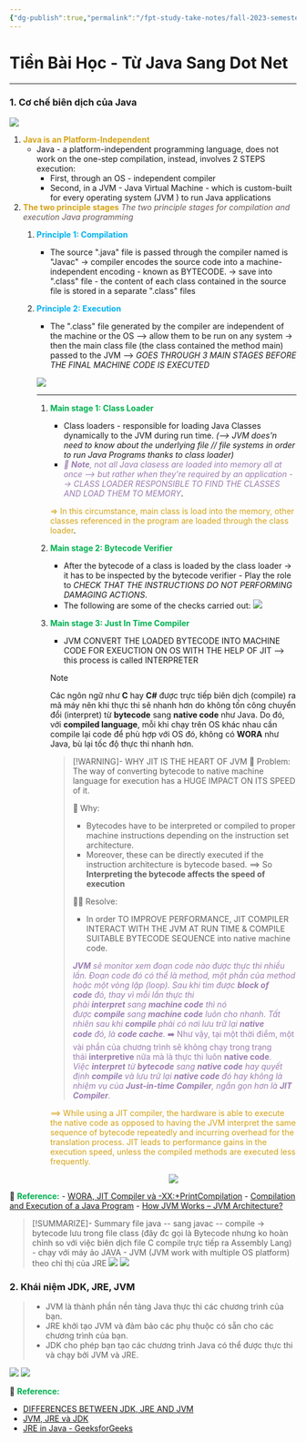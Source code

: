 ```yaml
---
{"dg-publish":true,"permalink":"/fpt-study-take-notes/fall-2023-semester-5/prn-211/1-tien-bai-hoc-tu-java-sang-dot-net/"}
---
```


# Tiền Bài Học - Từ Java Sang Dot Net

---

### 1. Cơ chế biên dịch của Java
![](https://i.imgur.com/qifcln2.png)

1. <span style="color:#d4a216">**Java is an Platform-Independent**</span>
	- Java - a platform-independent programming language, does not work on the one-step compilation, instead, involves 2 STEPS execution:
		- First, through an OS - independent compiler
		- Second, in a JVM - Java Virtual Machine - which is custom-built for every operating system (JVM ) to run Java applications
2. <span style="color:#d4a216">**The two principle stages**</span>
	<span style="color:#6a5858">*The two principle stages for compilation and execution Java programming*</span> 
	1. <span style="color:#00b0f0">**Principle 1: Compilation**</span>
		- The source ".java" file is passed through the compiler named is "Javac"
		-> compiler encodes the source code into a machine-independent encoding - known as BYTECODE. 
		-> save into ".class" file - the content of each class contained in the source file is stored in a separate ".class" files
	2. <span style="color:#00b0f0">**Principle 2: Execution**</span>
		- The ".class" file generated by the compiler are independent of the machine or the OS --> allow them to be run on any system
		-> then the main class file (the class contained the method main) passed to the JVM --> *GOES THROUGH 3 MAIN STAGES BEFORE THE FINAL MACHINE CODE IS EXECUTED*
		
		![](https://i.imgur.com/Zoeq5m1.png)
		
		---
		1. <span style="color:#00b050">**Main stage 1: Class Loader**</span> 
			- Class loaders - responsible for loading Java Classes dynamically to the JVM during run time.
			*(--> JVM does'n need to know about the underlying file // file systems in order to run Java Programs thanks to class loader)*
			- <span style="color:#9a7db0">*🔰 **Note**, not all Java clasess are loaded into memory all at once --> but rather when they're required by an application --> CLASS LOADER RESPONSIBLE TO FIND THE CLASSES AND LOAD THEM TO MEMORY*</span>.
		
			<span style="color:#d4a216">=> In this circumstance, main class is load into the memory, other classes referenced in the program are loaded through the class loader</span>. 

		2. <span style="color:#00b050">**Main stage 2: Bytecode Verifier**</span> 
			- After the bytecode of a class is loaded by the class loader -> it has to be inspected by the bytecode verifier - Play the role to *CHECK THAT THE INSTRUCTIONS DO NOT PERFORMING DAMAGING ACTIONS*. 
			- The following are some of the checks carried out: 
			![](https://i.imgur.com/A1Z38aD.png)
		3. <span style="color:#00b050">**Main stage 3: Just In Time Compiler**</span>
			- JVM CONVERT THE LOADED BYTECODE INTO MACHINE CODE FOR EXEUCTION ON OS WITH THE HELP OF JIT --> this process is called INTERPRETER
			
			> [!NOTE]
		   > Các ngôn ngữ như **C** hay **C#** được trực tiếp biên dịch (compile) ra mã máy nên khi thực thi sẽ nhanh hơn do không tốn công chuyển đổi (interpret) từ **bytecode** sang **native code** như Java. Do đó, với **compiled language**, mỗi khi chạy trên OS khác nhau cần compile lại code để phù hợp với OS đó, không có **WORA** như Java, bù lại tốc độ thực thi nhanh hơn.
		   
           > [!WARNING]- WHY JIT IS THE HEART OF JVM
           > 🤨 Problem: The way of converting bytecode to native machine language for execution has a HUGE IMPACT ON ITS SPEED of it.
           > 
           > 
           > 💁 Why:
           > 	- Bytecodes have to be interpreted or compiled to proper machine instructions depending on the instruction set architecture. 
           > 	- Moreover, these can be directly executed if the instruction architecture is bytecode based.
           > 	==> So **Interpreting the bytecode affects the speed of execution**
           > 	
           > 💁‍♀️ Resolve:
           > 	- In order TO IMPROVE PERFORMANCE, JIT COMPILER INTERACT WITH THE JVM AT RUN TIME & COMPILE SUITABLE BYTECODE SEQUENCE into native machine code.
           > 	
           > 	*<span style="font-style:italic; color:#9a7db0">**JVM** sẽ monitor xem đoạn code nào được thực thi nhiều lần. Đoạn code đó có thể là method, một phần của method hoặc một vòng lặp (loop). Sau khi tìm được **block of code** đó, thay vì mỗi lần thực thi phải **interpret** sang **machine code** thì nó được **compile** sang **machine code** luôn cho nhanh. Tất nhiên sau khi **compile** phải có nơi lưu trữ lại **native code** đó, là **code cache**.</span>*
           > 	<span style="color:#9a7db0">➡️ Như vậy, tại một thời điểm, một vài phần của chương trình sẽ không chạy trong trạng thái **interpretive** nữa mà là thực thi luôn **native code**.</span>
           > 	*<span style="font-style:italic; color:#9a7db0">Việc **interpret** từ **bytecode** sang **native code** hay quyết định **compile** và lưu trữ lại **native code** đó hay không là nhiệm vụ của **Just-in-time Compiler**, ngắn gọn hơn là **JIT Compiler**.</span>*	
		
			<span style="color:#d4a216">==> While using a JIT compiler, the hardware is able to execute the native code  as opposed to having the JVM interpret the same sequence of bytecode repeatedly and incurring overhead for the translation process. JIT leads to performance gains in the execution speed, unless the compiled methods are executed less frequently.</span>
			<p style="text-align:center;">
		   <img src="https://media.geeksforgeeks.org/wp-content/uploads/java.jpg"/>
		   </p>

🍎 <span style="color:#00b050">**Reference:**</span> 
	- [WORA, JIT Compiler và -XX:+PrintCompilation](https://viblo.asia/p/001-wora-jit-compiler-va-xxprintcompilation-gDVK2O3nZLj)
	- [Compilation and Execution of a Java Program](https://www.geeksforgeeks.org/compilation-execution-java-program/)
	- [How JVM Works – JVM Architecture?](https://www.geeksforgeeks.org/jvm-works-jvm-architecture/)
> [!SUMMARIZE]- Summary
> file java -- sang javac -- compile -> bytecode lưu trong file class (đây đc gọi là Bytecode nhưng ko hoàn chỉnh so với việc biên dịch file C compile trực tiếp ra Assembly Lang) - chạy với máy ảo JAVA - JVM (JVM work with multiple OS platform) theo chỉ thị của JRE
> ![](https://i.imgur.com/6RPDXCb.png)
> ![](https://i.imgur.com/rzRoNDW.png)
	

### 2. Khái niệm JDK, JRE, JVM
> - JVM là thành phần nền tảng Java thực thi các chương trình của bạn.
> - JRE khởi tạo JVM và đảm bảo các phụ thuộc có sẵn cho các chương trình của bạn.
> - JDK cho phép bạn tạo các chương trình Java có thể được thực thi và chạy bởi JVM và JRE.

![](https://i.imgur.com/vFf5XJp.png)
![](https://i.imgur.com/ZvOHqPA.png)


🍎 <span style="color:#00b050">**Reference:**</span>  
- [DIFFERENCES BETWEEN JDK, JRE AND JVM](https://prutor.ai/differences-between-jdk-jre-and-jvm/)
- [JVM, JRE và JDK](https://howkteam.vn/course/lap-trinh-java-co-ban-den-huong-doi-tuong/cai-dat-moi-truong-java-3834)
- [JRE in Java - GeeksforGeeks](https://www.geeksforgeeks.org/jre-in-java/)












